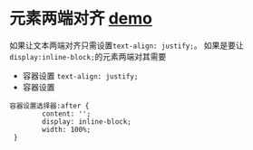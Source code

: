 # 元素两端对齐 [demo](http://htmlpreview.github.io/?https://github.com/iamjoel/front-end-note/blob/master/detail/css/align-justify/demo.html)
如果让文本两端对齐只需设置`text-align: justify;`。
如果是要让`display:inline-block;`的元素两端对其需要
* 容器设置 `text-align: justify;`
* 容器设置
```
容器设置选择器:after {
        content: '';
        display: inline-block;
        width: 100%;
 }
 ```
